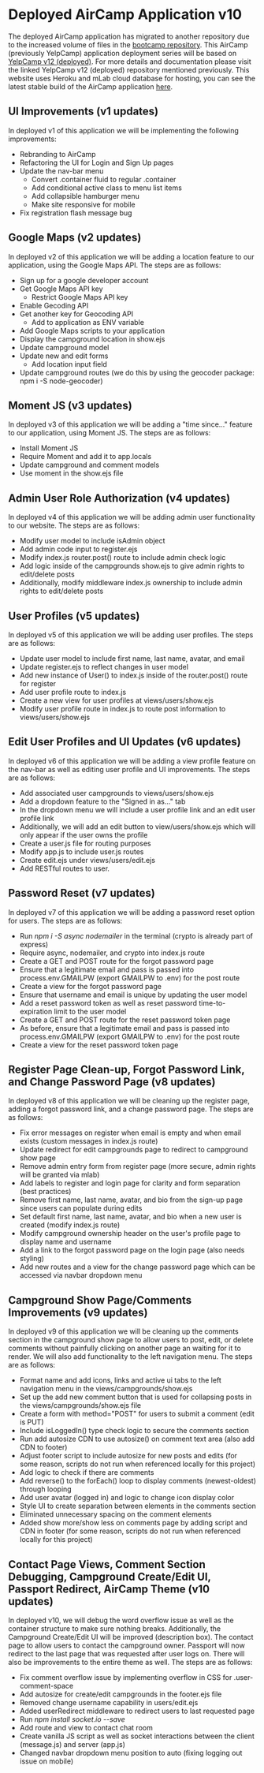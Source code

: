 # Deployed AirCamp Application v10

The deployed AirCamp application has migrated to another repository due to the increased volume of files in the [bootcamp repository](https://github.com/stevenxchung/Web-Developer-Bootcamp). This AirCamp (previously YelpCamp) application deployment series will be based on [YelpCamp v12 (deployed)](https://github.com/stevenxchung/Web-Developer-Bootcamp/tree/master/Section%2038%20-%20Deploying/v12Deployed). For more details and documentation please visit the linked YelpCamp v12 (deployed) repository mentioned previously. This website uses Heroku and mLab cloud database for hosting, you can see the latest stable build of the AirCamp application [here](https://agile-depths-11025.herokuapp.com/).

## UI Improvements (v1 updates)
In deployed v1 of this application we will be implementing the following improvements:
* Rebranding to AirCamp
* Refactoring the UI for Login and Sign Up pages
* Update the nav-bar menu
    * Convert .container fluid to regular .container
    * Add conditional active class to menu list items
    * Add collapsible hamburger menu
    * Make site responsive for mobile
* Fix registration flash message bug

## Google Maps (v2 updates)
In deployed v2 of this application we will be adding a location feature to our application, using the Google Maps API. The steps are as follows:
* Sign up for a google developer account
* Get Google Maps API key
    * Restrict Google Maps API key
* Enable Gecoding API
* Get another key for Geocoding API
    * Add to application as ENV variable
* Add Google Maps scripts to your application
* Display the campground location in show.ejs
* Update campground model
* Update new and edit forms
    * Add location input field
* Update campground routes (we do this by using the geocoder package: npm i -S node-geocoder)

## Moment JS (v3 updates)
In deployed v3 of this application we will be adding a "time since..." feature to our application, using Moment JS. The steps are as follows:
* Install Moment JS
* Require Moment and add it to app.locals
* Update campground and comment models
* Use moment in the show.ejs file

## Admin User Role Authorization (v4 updates)
In deployed v4 of this application we will be adding admin user functionality to our website. The steps are as follows:
* Modify user model to include isAdmin object
* Add admin code input to register.ejs
* Modify index.js router.post() route to include admin check logic
* Add logic inside of the campgrounds show.ejs to give admin rights to edit/delete posts
* Additionally, modify middleware index.js ownership to include admin rights to edit/delete posts

## User Profiles (v5 updates)
In deployed v5 of this application we will be adding user profiles. The steps are as follows:
* Update user model to include first name, last name, avatar, and email
* Update register.ejs to reflect changes in user model
* Add new instance of User() to index.js inside of the router.post() route for register
* Add user profile route to index.js
* Create a new view for user profiles at views/users/show.ejs
* Modify user profile route in index.js to route post information to views/users/show.ejs

## Edit User Profiles and UI Updates (v6 updates)
In deployed v6 of this application we will be adding a view profile feature on the nav-bar as well as editing user profile and UI improvements. The steps are as follows:
* Add associated user campgrounds to views/users/show.ejs
* Add a dropdown feature to the "Signed in as..." tab
* In the dropdown menu we will include a user profile link and an edit user profile link
* Additionally, we will add an edit button to view/users/show.ejs which will only appear if the user owns the profile
* Create a user.js file for routing purposes
* Modify app.js to include user.js routes
* Create edit.ejs under views/users/edit.ejs
* Add RESTful routes to user.

## Password Reset (v7 updates)
In deployed v7 of this application we will be adding a password reset option for users. The steps are as follows:
* Run *npm i -S async nodemailer* in the terminal (crypto is already part of express)
* Require async, nodemailer, and crypto into index.js route
* Create a GET and POST route for the forgot password page
* Ensure that a legitimate email and pass is passed into process.env.GMAILPW (export GMAILPW to .env) for the post route
* Create a view for the forgot password page
* Ensure that username and email is unique by updating the user model
* Add a reset password token as well as reset password time-to-expiration limit to the user model
* Create a GET and POST route for the reset password token page
* As before, ensure that a legitimate email and pass is passed into process.env.GMAILPW (export GMAILPW to .env) for the post route
* Create a view for the reset password token page

## Register Page Clean-up, Forgot Password Link, and Change Password Page (v8 updates)
In deployed v8 of this application we will be cleaning up the register page, adding a forgot password link, and a change password page. The steps are as follows:
* Fix error messages on register when email is empty and when email exists (custom messages in index.js route)
* Update redirect for edit campgrounds page to redirect to campground show page
* Remove admin entry form from register page (more secure, admin rights will be granted via mlab)
* Add labels to register and login page for clarity and form separation (best practices)
* Remove first name, last name, avatar, and bio from the sign-up page since users can populate during edits
* Set default first name, last name, avatar, and bio when a new user is created (modify index.js route)
* Modify campground ownership header on the user's profile page to display name and username
* Add a link to the forgot password page on the login page (also needs styling)
* Add new routes and a view for the change password page which can be accessed via navbar dropdown menu

## Campground Show Page/Comments Improvements (v9 updates)
In deployed v9  of this application we will be cleaning up the comments section in the campground show page to allow users to post, edit, or delete comments without painfully clicking on another page an waiting for it to render. We will also add functionality to the left navigation menu. The steps are as follows:
* Format name and add icons, links and active ui tabs to the left navigation menu in the views/campgrounds/show.ejs
* Set up the add new comment button that is used for collapsing posts in the views/campgrounds/show.ejs file
* Create a form with method="POST" for users to submit a comment (edit is PUT)
* Include isLoggedIn() type check logic to secure the comments section
* Run add autosize CDN to use autosize() on comment text area (also add CDN to footer)
* Adjust footer script to include autosize for new posts and edits (for some reason, scripts do not run when referenced locally for this project)
* Add logic to check if there are comments
* Add reverse() to the forEach() loop to display comments (newest-oldest) through looping
* Add user avatar (logged in) and logic to change icon display color
* Style UI to create separation between elements in the comments section
* Eliminated unnecessary spacing on the comment elements
* Added show more/show less on comments page by adding script and CDN in footer (for some reason, scripts do not run when referenced locally for this project)

## Contact Page Views, Comment Section Debugging, Campground Create/Edit UI, Passport Redirect, AirCamp Theme (v10 updates)
In deployed v10, we will debug the word overflow issue as well as the container structure to make sure nothing breaks. Additionally, the Campground Create/Edit UI will be improved (description box). The contact page to allow users to contact the campground owner. Passport will now redirect to the last page that was requested after user logs on. There will also be improvements to the entire theme as well. The steps are as follows:
* Fix comment overflow issue by implementing overflow in CSS for .user-comment-space
* Add autosize for create/edit campgrounds in the footer.ejs file
* Removed change username capability in users/edit.ejs
* Added userRedirect middleware to redirect users to last requested page
* Run *npm install socket.io --save*
* Add route and view to contact chat room
* Create vanilla JS script as well as socket interactions between the client (message.js) and server (app.js)
* Changed navbar dropdown menu position to auto (fixing logging out issue on mobile)
